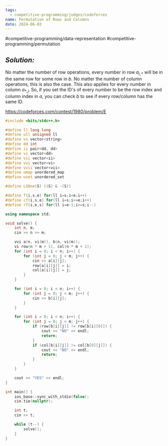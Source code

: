 ```yaml
---
tags:
  - competitive-programming/judges/codeforces
name: Permutation of Rows and Columns
date: 2024-06-03
---
```

#competitive-programming/data-representation #competitive-programming/permutation 
## _Solution:_
No matter the number of row operations, every number in row $a_{i,*}$ will be in the same row for some row in $b$. No matter the number of column operations, this is also the case. This also applies for every number in column $a_{*,j}$. So, if you set the ID's of every number to be the row index and column index in $a$, you can check $b$ to see if every row/column has the same ID.

https://codeforces.com/contest/1980/problem/E
```cpp
#include <bits/stdc++.h>

#define ll long long
#define ull unsigned ll
#define vs vector<string>
#define dd int
#define ii pair<dd, dd>
#define vi vector<dd>
#define vii vector<ii>
#define vvi vector<vi>
#define vvii vector<vii>
#define umap unordered_map
#define uset unordered_set

#define LSOne(S) ((S) & -(S))

#define f(i,s,e) for(ll i=s;i<e;i++)
#define cf(i,s,e) for(ll i=s;i<=e;i++)
#define rf(i,e,s) for(ll i=e-1;i>=s;i--)

using namespace std;

void solve() {
    int n, m;
    cin >> n >> m;

    vvi a(n, vi(m)), b(n, vi(m));
    vi row(n * m + 1), col(n * m + 1);
    for (int i = 0; i < n; i++) {
        for (int j = 0; j < m; j++) {
            cin >> a[i][j];
            row[a[i][j]] = i;
            col[a[i][j]] = j;
        }
    }

    for (int i = 0; i < n; i++) {
        for (int j = 0; j < m; j++) {
            cin >> b[i][j];
        }
    }

    for (int i = 0; i < n; i++) {
        for (int j = 0; j < m; j++) {
            if (row[b[i][j]] != row[b[i][0]]) {
                cout << "NO" << endl;
                return;
            }
            if (col[b[i][j]] != col[b[0][j]]) {
                cout << "NO" << endl;
                return;
            }
        }
    }

    cout << "YES" << endl;
}

int main() {
    ios_base::sync_with_stdio(false);
    cin.tie(nullptr);

    int t;
    cin >> t;

    while (t--) {
        solve();
    }
}
```